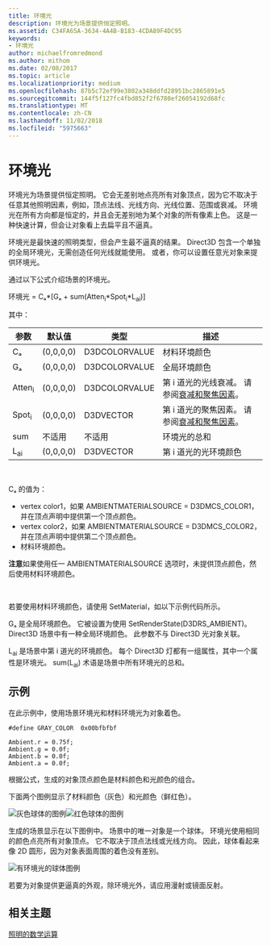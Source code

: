 ```yaml
---
title: 环境光
description: 环境光为场景提供恒定照明。
ms.assetid: C34FA65A-3634-4A4B-B183-4CDA89F4DC95
keywords:
- 环境光
author: michaelfromredmond
ms.author: mithom
ms.date: 02/08/2017
ms.topic: article
ms.localizationpriority: medium
ms.openlocfilehash: 87b5c72ef99e3802a348ddfd28951bc2865891e5
ms.sourcegitcommit: 144f5f127fc4fbd852f2f6780ef26054192d68fc
ms.translationtype: MT
ms.contentlocale: zh-CN
ms.lasthandoff: 11/02/2018
ms.locfileid: "5975663"
---
```

# <a name="ambient-lighting"></a>环境光


环境光为场景提供恒定照明。 它会无差别地点亮所有对象顶点，因为它不取决于任意其他照明因素，例如，顶点法线、光线方向、光线位置、范围或衰减。 环境光在所有方向都是恒定的，并且会无差别地为某个对象的所有像素上色。 这是一种快速计算，但会让对象看上去扁平且不逼真。

环境光是最快速的照明类型，但会产生最不逼真的结果。 Direct3D 包含一个单独的全局环境光，无需创造任何光线就能使用。 或者，你可以设置任意光对象来提供环境光。

通过以下公式介绍场景的环境光。

环境光 = Cₐ\*\[Gₐ + sum(Atten<sub>i</sub>\*Spot<sub>i</sub>\*L<sub>ai</sub>)\]

其中：

| 参数         | 默认值 | 类型          | 描述                                                                                                       |
|-------------------|---------------|---------------|-------------------------------------------------------------------------------------------------------------------|
| Cₐ                | (0,0,0,0)     | D3DCOLORVALUE | 材料环境颜色                                                                                            |
| Gₐ                | (0,0,0,0)     | D3DCOLORVALUE | 全局环境颜色                                                                                              |
| Atten<sub>i</sub> | (0,0,0,0)     | D3DCOLORVALUE | 第 i 道光的光线衰减。 请参阅[衰减和聚焦因素](attenuation-and-spotlight-factor.md)。 |
| Spot<sub>i</sub>  | (0,0,0,0)     | D3DVECTOR     | 第 i 道光的聚焦因素。 请参阅[衰减和聚焦因素](attenuation-and-spotlight-factor.md)。  |
| sum               | 不适用           | 不适用           | 环境光的总和                                                                                          |
| L<sub>ai</sub>    | (0,0,0,0)     | D3DVECTOR     | 第 i 道光的光环境颜色                                                                              |

 

Cₐ 的值为：

-   vertex color1，如果 AMBIENTMATERIALSOURCE = D3DMCS\_COLOR1，并在顶点声明中提供第一个顶点颜色。
-   vertex color2，如果 AMBIENTMATERIALSOURCE = D3DMCS\_COLOR2，并在顶点声明中提供第二个顶点颜色。
-   材料环境颜色。

**注意**如果使用任一 AMBIENTMATERIALSOURCE 选项时，未提供顶点颜色，然后使用材料环境颜色。

 

若要使用材料环境颜色，请使用 SetMaterial，如以下示例代码所示。

Gₐ 是全局环境颜色。 它被设置为使用 SetRenderState(D3DRS\_AMBIENT)。 Direct3D 场景中有一种全局环境颜色。 此参数不与 Direct3D 光对象关联。

L<sub>ai</sub> 是场景中第 i 道光的环境颜色。 每个 Direct3D 灯都有一组属性，其中一个属性是环境光。 sum(L<sub>ai</sub>) 术语是场景中所有环境光的总和。

## <a name="span-idexamplespanspan-idexamplespanspan-idexamplespanexample"></a><span id="Example"></span><span id="example"></span><span id="EXAMPLE"></span>示例


在此示例中，使用场景环境光和材料环境光为对象着色。

```
#define GRAY_COLOR  0x00bfbfbf

Ambient.r = 0.75f;
Ambient.g = 0.0f;
Ambient.b = 0.0f;
Ambient.a = 0.0f;
```

根据公式，生成的对象顶点颜色是材料颜色和光颜色的组合。

下面两个图例显示了材料颜色（灰色）和光颜色（鲜红色）。

![灰色球体的图例](images/amb1.jpg)![红色球体的图例](images/lightred.jpg)

生成的场景显示在以下图例中。 场景中的唯一对象是一个球体。 环境光使用相同的颜色点亮所有对象顶点。 它不取决于顶点法线或光线方向。 因此，球体看起来像 2D 圆形，因为对象表面周围的着色没有差别。

![有环境光的球体图例](images/lighta.jpg)

若要为对象提供更逼真的外观，除环境光外，请应用漫射或镜面反射。

## <a name="span-idrelated-topicsspanrelated-topics"></a><span id="related-topics"></span>相关主题


[照明的数学运算](mathematics-of-lighting.md)

 

 





